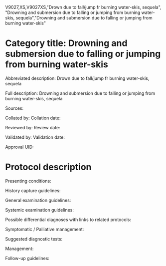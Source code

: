 V9027,XS,V9027XS,"Drown due to fall/jump fr burning water-skis, sequela", "Drowning and submersion due to falling or jumping from burning water-skis, sequela","Drowning and submersion due to falling or jumping from burning water-skis"
# Category title: Drowning and submersion due to falling or jumping from burning water-skis

Abbreviated description: Drown due to fall/jump fr burning water-skis, sequela

Full description: Drowning and submersion due to falling or jumping from burning water-skis, sequela

Sources:

Collated by:
Collation date:

Reviewed by:
Review date:

Validated by:
Validation date:

Approval UID:

# Protocol description

Presenting conditions:

History capture guidelines:

General examination guidelines:

Systemic examination guidelines:

Possible differential diagnoses with links to related protocols:

Symptomatic / Palliative management:

Suggested diagnostic tests:

Management:

Follow-up guidelines:
